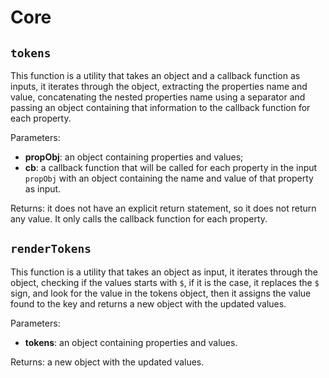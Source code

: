 # Core

## `tokens`

This function is a utility that takes an object and a callback function as inputs, it iterates through the object, extracting the properties name and value, concatenating the nested properties name using a separator and passing an object containing that information to the callback function for each property.

Parameters:
* **propObj**: an object containing properties and values;
* **cb**: a callback function that will be called for each property in the input `propObj` with an object containing the name and value of that property as input.

Returns: it does not have an explicit return statement, so it does not return any value. It only calls the callback function for each property.

## `renderTokens`

This function is a utility that takes an object as input, it iterates through the object, checking if the values starts with `$`, if it is the case, it replaces the `$` sign, and look for the value in the tokens object, then it assigns the value found to the key and returns a new object with the updated values.

Parameters:
* **tokens**: an object containing properties and values.

Returns: a new object with the updated values.